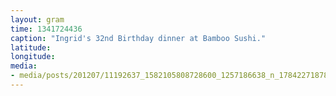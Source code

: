 ```yaml
---
layout: gram
time: 1341724436
caption: "Ingrid's 32nd Birthday dinner at Bamboo Sushi."
latitude: 
longitude: 
media:
- media/posts/201207/11192637_1582105808728600_1257186638_n_17842271878000351.jpg
---
```

